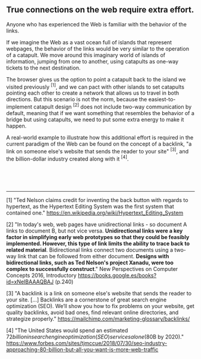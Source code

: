 ## True connections on the web require extra effort.

Anyone who has experienced the Web is familiar with the behavior of the links.

If we imagine the Web as a vast ocean full of islands that represent webpages, the behavior of the links would be very similar to the operation of a catapult. We move around this imaginary world of islands of information, jumping from one to another, using catapults as one-way tickets to the next destination.

The browser gives us the option to point a catapult back to the island we visited previously <sup>[1]</sup>, and we can pact with other islands to set catapults pointing each other to create a network that allows us to travel in both directions. But this scenario is not the norm, because the easiest-to-implement catapult design <sup>[2]</sup> does not include two-way communication by default, meaning that if we want something that resembles the behavior of a bridge but using catapults, we need to put some extra energy to make it happen.

A real-world example to illustrate how this additional effort is required in the current paradigm of the Web can be found on the concept of a backlink, "a link on someone else's website that sends the reader to your site" <sup>[3]</sup>,  and the billion-dollar industry created along with it <sup>[4]</sup>.

<br><br><br>

---
[1] "Ted Nelson claims credit for inventing the back button with regards to hypertext, as the Hypertext Editing System was the first system that contained one." https://en.wikipedia.org/wiki/Hypertext_Editing_System

[2] "In today's web, web pages have unidirectional links - so document A links to document B, but not vice versa. **Unidirectional links were a key factor in simplifying early web prototypes so that they could be feasibly implemented. However, this type of link limits the ability to trace back to related material**. Bidirectional links connect two documents using a two-way link that can be followed from either document. **Designs with bidirectional links, such as Ted Nelson's project Xanadu, were too complex to successfully construct**." New Perspectives on Computer Concepts 2016, Introductory https://books.google.es/books?id=xNeIBAAAQBAJ (p.240)

[3] "A backlink is a link on someone else's website that sends the reader to your site. [...] Backlinks are a cornerstone of great search engine optimization (SEO). We’ll show you how to fix problems on your website, get quality backlinks, avoid bad ones, find relevant online directories, and strategize properly." https://mailchimp.com/marketing-glossary/backlinks/

[4] "The United States would spend an estimated $72 billion in search engine optimization (SEO) services alone ($80B by 2020)." https://www.forbes.com/sites/tjmccue/2018/07/30/seo-industry-approaching-80-billion-but-all-you-want-is-more-web-traffic
